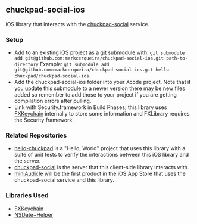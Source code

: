 ## chuckpad-social-ios

iOS library that interacts with the [chuckpad-social][1] service.

### Setup
* Add to an existing iOS project as a git submodule with: ```git submodule add git@github.com:markcerqueira/chuckpad-social-ios.git path-to-directory``` Example: ```git submodule add git@github.com:markcerqueira/chuckpad-social-ios.git hello-chuckpad/chuckpad-social-ios```.
* Add the chuckpad-social-ios folder into your Xcode project. Note that if you update this submodule to a newer version there may be new files added so remember to add those to your project if you are getting compilation errors after pulling. 
* Link with Security.framework in Build Phases; this library uses [FXKeychain][3] internally to store some information and FXLibrary requires the Security framework.

### Related Repositories
* [hello-chuckpad][2] is a "Hello, World" project that uses this library with a suite of unit tests to verify the interactions between this iOS library and the server. 
* [chuckpad-social][1] is the server that this client-side library interacts with. 
* [miniAudicle][5] will be the first product in the iOS App Store that uses the chuckpad-social service and this library. 

### Libraries Used
* [FXKeychain][3]
* [NSDate+Helper][4]

[1]: https://github.com/markcerqueira/chuckpad-social
[2]: https://github.com/markcerqueira/hello-chuckpad
[3]: https://github.com/nicklockwood/FXKeychain
[4]: https://github.com/billymeltdown/nsdate-helper/wiki
[5]: https://github.com/ccrma/miniAudicle
